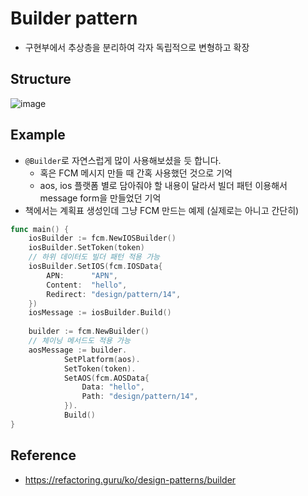 # Builder pattern
- 구현부에서 추상층을 분리하여 각자 독립적으로 변형하고 확장

## Structure
![image](https://refactoring.guru/images/patterns/diagrams/builder/structure-2x.png)

## Example
- `@Builder`로 자연스럽게 많이 사용해보셨을 듯 합니다.
  - 혹은 FCM 메시지 만들 때 간혹 사용했던 것으로 기억
  - aos, ios 플랫폼 별로 담아줘야 할 내용이 달라서 빌더 패턴 이용해서 message form을 만들었던 기억
- 책에서는 계획표 생성인데 그냥 FCM 만드는 예제 (실제로는 아니고 간단히)

```go
func main() {
    iosBuilder := fcm.NewIOSBuilder()
    iosBuilder.SetToken(token)
    // 하위 데이터도 빌더 패턴 적용 가능
    iosBuilder.SetIOS(fcm.IOSData{
        APN:      "APN",
        Content:  "hello",
        Redirect: "design/pattern/14",
    })
    iosMessage := iosBuilder.Build()
    
    builder := fcm.NewBuilder()
    // 체이닝 메서드도 적용 가능
    aosMessage := builder.
            SetPlatform(aos).
            SetToken(token).
            SetAOS(fcm.AOSData{
                Data: "hello",
                Path: "design/pattern/14",
            }).
            Build()
}
```

## Reference
- https://refactoring.guru/ko/design-patterns/builder